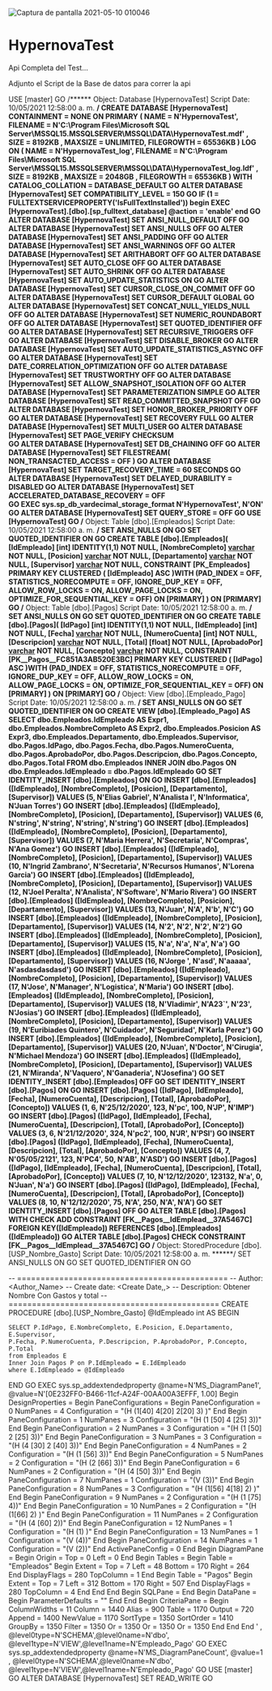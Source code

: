 ![Captura de pantalla 2021-05-10 010046](https://user-images.githubusercontent.com/63027817/117612686-3a9cd980-b12b-11eb-84c7-0b5678ea7a40.png)
# HypernovaTest
Api Completa del Test...

Adjunto el Script de la Base de datos para correr la api

USE [master]
GO
/****** Object:  Database [HypernovaTest]    Script Date: 10/05/2021 12:58:00 a. m. ******/
CREATE DATABASE [HypernovaTest]
 CONTAINMENT = NONE
 ON  PRIMARY 
( NAME = N'HypernovaTest', FILENAME = N'C:\Program Files\Microsoft SQL Server\MSSQL15.MSSQLSERVER\MSSQL\DATA\HypernovaTest.mdf' , SIZE = 8192KB , MAXSIZE = UNLIMITED, FILEGROWTH = 65536KB )
 LOG ON 
( NAME = N'HypernovaTest_log', FILENAME = N'C:\Program Files\Microsoft SQL Server\MSSQL15.MSSQLSERVER\MSSQL\DATA\HypernovaTest_log.ldf' , SIZE = 8192KB , MAXSIZE = 2048GB , FILEGROWTH = 65536KB )
 WITH CATALOG_COLLATION = DATABASE_DEFAULT
GO
ALTER DATABASE [HypernovaTest] SET COMPATIBILITY_LEVEL = 150
GO
IF (1 = FULLTEXTSERVICEPROPERTY('IsFullTextInstalled'))
begin
EXEC [HypernovaTest].[dbo].[sp_fulltext_database] @action = 'enable'
end
GO
ALTER DATABASE [HypernovaTest] SET ANSI_NULL_DEFAULT OFF 
GO
ALTER DATABASE [HypernovaTest] SET ANSI_NULLS OFF 
GO
ALTER DATABASE [HypernovaTest] SET ANSI_PADDING OFF 
GO
ALTER DATABASE [HypernovaTest] SET ANSI_WARNINGS OFF 
GO
ALTER DATABASE [HypernovaTest] SET ARITHABORT OFF 
GO
ALTER DATABASE [HypernovaTest] SET AUTO_CLOSE OFF 
GO
ALTER DATABASE [HypernovaTest] SET AUTO_SHRINK OFF 
GO
ALTER DATABASE [HypernovaTest] SET AUTO_UPDATE_STATISTICS ON 
GO
ALTER DATABASE [HypernovaTest] SET CURSOR_CLOSE_ON_COMMIT OFF 
GO
ALTER DATABASE [HypernovaTest] SET CURSOR_DEFAULT  GLOBAL 
GO
ALTER DATABASE [HypernovaTest] SET CONCAT_NULL_YIELDS_NULL OFF 
GO
ALTER DATABASE [HypernovaTest] SET NUMERIC_ROUNDABORT OFF 
GO
ALTER DATABASE [HypernovaTest] SET QUOTED_IDENTIFIER OFF 
GO
ALTER DATABASE [HypernovaTest] SET RECURSIVE_TRIGGERS OFF 
GO
ALTER DATABASE [HypernovaTest] SET  DISABLE_BROKER 
GO
ALTER DATABASE [HypernovaTest] SET AUTO_UPDATE_STATISTICS_ASYNC OFF 
GO
ALTER DATABASE [HypernovaTest] SET DATE_CORRELATION_OPTIMIZATION OFF 
GO
ALTER DATABASE [HypernovaTest] SET TRUSTWORTHY OFF 
GO
ALTER DATABASE [HypernovaTest] SET ALLOW_SNAPSHOT_ISOLATION OFF 
GO
ALTER DATABASE [HypernovaTest] SET PARAMETERIZATION SIMPLE 
GO
ALTER DATABASE [HypernovaTest] SET READ_COMMITTED_SNAPSHOT OFF 
GO
ALTER DATABASE [HypernovaTest] SET HONOR_BROKER_PRIORITY OFF 
GO
ALTER DATABASE [HypernovaTest] SET RECOVERY FULL 
GO
ALTER DATABASE [HypernovaTest] SET  MULTI_USER 
GO
ALTER DATABASE [HypernovaTest] SET PAGE_VERIFY CHECKSUM  
GO
ALTER DATABASE [HypernovaTest] SET DB_CHAINING OFF 
GO
ALTER DATABASE [HypernovaTest] SET FILESTREAM( NON_TRANSACTED_ACCESS = OFF ) 
GO
ALTER DATABASE [HypernovaTest] SET TARGET_RECOVERY_TIME = 60 SECONDS 
GO
ALTER DATABASE [HypernovaTest] SET DELAYED_DURABILITY = DISABLED 
GO
ALTER DATABASE [HypernovaTest] SET ACCELERATED_DATABASE_RECOVERY = OFF  
GO
EXEC sys.sp_db_vardecimal_storage_format N'HypernovaTest', N'ON'
GO
ALTER DATABASE [HypernovaTest] SET QUERY_STORE = OFF
GO
USE [HypernovaTest]
GO
/****** Object:  Table [dbo].[Empleados]    Script Date: 10/05/2021 12:58:00 a. m. ******/
SET ANSI_NULLS ON
GO
SET QUOTED_IDENTIFIER ON
GO
CREATE TABLE [dbo].[Empleados](
	[IdEmpleado] [int] IDENTITY(1,1) NOT NULL,
	[NombreCompleto] [varchar](50) NOT NULL,
	[Posicion] [varchar](50) NOT NULL,
	[Departamento] [varchar](50) NOT NULL,
	[Supervisor] [varchar](50) NOT NULL,
 CONSTRAINT [PK_Empleados] PRIMARY KEY CLUSTERED 
(
	[IdEmpleado] ASC
)WITH (PAD_INDEX = OFF, STATISTICS_NORECOMPUTE = OFF, IGNORE_DUP_KEY = OFF, ALLOW_ROW_LOCKS = ON, ALLOW_PAGE_LOCKS = ON, OPTIMIZE_FOR_SEQUENTIAL_KEY = OFF) ON [PRIMARY]
) ON [PRIMARY]
GO
/****** Object:  Table [dbo].[Pagos]    Script Date: 10/05/2021 12:58:00 a. m. ******/
SET ANSI_NULLS ON
GO
SET QUOTED_IDENTIFIER ON
GO
CREATE TABLE [dbo].[Pagos](
	[IdPago] [int] IDENTITY(1,1) NOT NULL,
	[IdEmpleado] [int] NOT NULL,
	[Fecha] [varchar](50) NOT NULL,
	[NumeroCuenta] [int] NOT NULL,
	[Descripcion] [varchar](100) NOT NULL,
	[Total] [float] NOT NULL,
	[AprobadoPor] [varchar](50) NOT NULL,
	[Concepto] [varchar](50) NOT NULL,
 CONSTRAINT [PK__Pagos__FC851A3AB520E3BC] PRIMARY KEY CLUSTERED 
(
	[IdPago] ASC
)WITH (PAD_INDEX = OFF, STATISTICS_NORECOMPUTE = OFF, IGNORE_DUP_KEY = OFF, ALLOW_ROW_LOCKS = ON, ALLOW_PAGE_LOCKS = ON, OPTIMIZE_FOR_SEQUENTIAL_KEY = OFF) ON [PRIMARY]
) ON [PRIMARY]
GO
/****** Object:  View [dbo].[Empleado_Pago]    Script Date: 10/05/2021 12:58:00 a. m. ******/
SET ANSI_NULLS ON
GO
SET QUOTED_IDENTIFIER ON
GO
CREATE VIEW [dbo].[Empleado_Pago]
AS
SELECT dbo.Empleados.IdEmpleado AS Expr1, dbo.Empleados.NombreCompleto AS Expr2, dbo.Empleados.Posicion AS Expr3, dbo.Empleados.Departamento, dbo.Empleados.Supervisor, dbo.Pagos.IdPago, dbo.Pagos.Fecha, 
                  dbo.Pagos.NumeroCuenta, dbo.Pagos.AprobadoPor, dbo.Pagos.Descripcion, dbo.Pagos.Concepto, dbo.Pagos.Total
FROM     dbo.Empleados INNER JOIN
                  dbo.Pagos ON dbo.Empleados.IdEmpleado = dbo.Pagos.IdEmpleado
GO
SET IDENTITY_INSERT [dbo].[Empleados] ON 
GO
INSERT [dbo].[Empleados] ([IdEmpleado], [NombreCompleto], [Posicion], [Departamento], [Supervisor]) VALUES (5, N'Elias Gabriel', N'Analista I', N'Informatica', N'Juan Torres')
GO
INSERT [dbo].[Empleados] ([IdEmpleado], [NombreCompleto], [Posicion], [Departamento], [Supervisor]) VALUES (6, N'string', N'string', N'string', N'string')
GO
INSERT [dbo].[Empleados] ([IdEmpleado], [NombreCompleto], [Posicion], [Departamento], [Supervisor]) VALUES (7, N'Maria Herrera', N'Secretaria', N'Compras', N'Ana Gomez')
GO
INSERT [dbo].[Empleados] ([IdEmpleado], [NombreCompleto], [Posicion], [Departamento], [Supervisor]) VALUES (10, N'Ingrid Zambrano', N'Secretaria', N'Recursos Humanos', N'Lorena Garcia')
GO
INSERT [dbo].[Empleados] ([IdEmpleado], [NombreCompleto], [Posicion], [Departamento], [Supervisor]) VALUES (12, N'Joel Peralta', N'Analista', N'Software', N'Mario Rivera')
GO
INSERT [dbo].[Empleados] ([IdEmpleado], [NombreCompleto], [Posicion], [Departamento], [Supervisor]) VALUES (13, N'Juan', N'A', N'b', N'C')
GO
INSERT [dbo].[Empleados] ([IdEmpleado], [NombreCompleto], [Posicion], [Departamento], [Supervisor]) VALUES (14, N'2', N'2', N'2', N'2')
GO
INSERT [dbo].[Empleados] ([IdEmpleado], [NombreCompleto], [Posicion], [Departamento], [Supervisor]) VALUES (15, N'a', N'a', N'a', N'a')
GO
INSERT [dbo].[Empleados] ([IdEmpleado], [NombreCompleto], [Posicion], [Departamento], [Supervisor]) VALUES (16, N'Jorge ', N'asd', N'aaaaa', N'asdasdasdasd')
GO
INSERT [dbo].[Empleados] ([IdEmpleado], [NombreCompleto], [Posicion], [Departamento], [Supervisor]) VALUES (17, N'Jose', N'Manager', N'Logistica', N'Maria')
GO
INSERT [dbo].[Empleados] ([IdEmpleado], [NombreCompleto], [Posicion], [Departamento], [Supervisor]) VALUES (18, N'Vladimir', N'A23`', N'23', N'Josias')
GO
INSERT [dbo].[Empleados] ([IdEmpleado], [NombreCompleto], [Posicion], [Departamento], [Supervisor]) VALUES (19, N'Euribiades Quintero', N'Cuidador', N'Seguridad', N'Karla Perez')
GO
INSERT [dbo].[Empleados] ([IdEmpleado], [NombreCompleto], [Posicion], [Departamento], [Supervisor]) VALUES (20, N'Juan', N'Doctor', N'Cirugia', N'Michael Mendoza')
GO
INSERT [dbo].[Empleados] ([IdEmpleado], [NombreCompleto], [Posicion], [Departamento], [Supervisor]) VALUES (21, N'Miranda', N'Vaquero', N'Ganaderia', N'Josefina')
GO
SET IDENTITY_INSERT [dbo].[Empleados] OFF
GO
SET IDENTITY_INSERT [dbo].[Pagos] ON 
GO
INSERT [dbo].[Pagos] ([IdPago], [IdEmpleado], [Fecha], [NumeroCuenta], [Descripcion], [Total], [AprobadoPor], [Concepto]) VALUES (1, 6, N'25/12/2020', 123, N'pc', 100, N'JP', N'IMP')
GO
INSERT [dbo].[Pagos] ([IdPago], [IdEmpleado], [Fecha], [NumeroCuenta], [Descripcion], [Total], [AprobadoPor], [Concepto]) VALUES (3, 6, N'21/12/2020', 324, N'pc2', 100, N'JR', N'PSI')
GO
INSERT [dbo].[Pagos] ([IdPago], [IdEmpleado], [Fecha], [NumeroCuenta], [Descripcion], [Total], [AprobadoPor], [Concepto]) VALUES (4, 7, N'05/05/2121', 123, N'PC4', 50, N'AB', N'ASD')
GO
INSERT [dbo].[Pagos] ([IdPago], [IdEmpleado], [Fecha], [NumeroCuenta], [Descripcion], [Total], [AprobadoPor], [Concepto]) VALUES (7, 10, N'12/12/2020', 123132, N'a', 0, N'Juan', N'a')
GO
INSERT [dbo].[Pagos] ([IdPago], [IdEmpleado], [Fecha], [NumeroCuenta], [Descripcion], [Total], [AprobadoPor], [Concepto]) VALUES (8, 10, N'12/12/2020', 75, N'A', 250, N'A', N'A')
GO
SET IDENTITY_INSERT [dbo].[Pagos] OFF
GO
ALTER TABLE [dbo].[Pagos]  WITH CHECK ADD  CONSTRAINT [FK__Pagos__IdEmplead__37A5467C] FOREIGN KEY([IdEmpleado])
REFERENCES [dbo].[Empleados] ([IdEmpleado])
GO
ALTER TABLE [dbo].[Pagos] CHECK CONSTRAINT [FK__Pagos__IdEmplead__37A5467C]
GO
/****** Object:  StoredProcedure [dbo].[USP_Nombre_Gasto]    Script Date: 10/05/2021 12:58:00 a. m. ******/
SET ANSI_NULLS ON
GO
SET QUOTED_IDENTIFIER ON
GO

-- =============================================
-- Author:		<Author,,Name>
-- Create date: <Create Date,,>
-- Description:	Obtener Nombre Con Gastos y total
-- =============================================
CREATE PROCEDURE [dbo].[USP_Nombre_Gasto]
@IdEmpleado int
AS
BEGIN

	SELECT P.IdPago, E.NombreCompleto, E.Posicion, E.Departamento, E.Supervisor,
	P.Fecha, P.NumeroCuenta, P.Descripcion, P.AprobadoPor, P.Concepto, P.Total
	from Empleados E 
	Inner Join Pagos P on P.IdEmpleado = E.IdEmpleado
	where E.IdEmpleado = @IdEmpleado
END
GO
EXEC sys.sp_addextendedproperty @name=N'MS_DiagramPane1', @value=N'[0E232FF0-B466-11cf-A24F-00AA00A3EFFF, 1.00]
Begin DesignProperties = 
   Begin PaneConfigurations = 
      Begin PaneConfiguration = 0
         NumPanes = 4
         Configuration = "(H (1[40] 4[20] 2[20] 3) )"
      End
      Begin PaneConfiguration = 1
         NumPanes = 3
         Configuration = "(H (1 [50] 4 [25] 3))"
      End
      Begin PaneConfiguration = 2
         NumPanes = 3
         Configuration = "(H (1 [50] 2 [25] 3))"
      End
      Begin PaneConfiguration = 3
         NumPanes = 3
         Configuration = "(H (4 [30] 2 [40] 3))"
      End
      Begin PaneConfiguration = 4
         NumPanes = 2
         Configuration = "(H (1 [56] 3))"
      End
      Begin PaneConfiguration = 5
         NumPanes = 2
         Configuration = "(H (2 [66] 3))"
      End
      Begin PaneConfiguration = 6
         NumPanes = 2
         Configuration = "(H (4 [50] 3))"
      End
      Begin PaneConfiguration = 7
         NumPanes = 1
         Configuration = "(V (3))"
      End
      Begin PaneConfiguration = 8
         NumPanes = 3
         Configuration = "(H (1[56] 4[18] 2) )"
      End
      Begin PaneConfiguration = 9
         NumPanes = 2
         Configuration = "(H (1 [75] 4))"
      End
      Begin PaneConfiguration = 10
         NumPanes = 2
         Configuration = "(H (1[66] 2) )"
      End
      Begin PaneConfiguration = 11
         NumPanes = 2
         Configuration = "(H (4 [60] 2))"
      End
      Begin PaneConfiguration = 12
         NumPanes = 1
         Configuration = "(H (1) )"
      End
      Begin PaneConfiguration = 13
         NumPanes = 1
         Configuration = "(V (4))"
      End
      Begin PaneConfiguration = 14
         NumPanes = 1
         Configuration = "(V (2))"
      End
      ActivePaneConfig = 0
   End
   Begin DiagramPane = 
      Begin Origin = 
         Top = 0
         Left = 0
      End
      Begin Tables = 
         Begin Table = "Empleados"
            Begin Extent = 
               Top = 7
               Left = 48
               Bottom = 170
               Right = 264
            End
            DisplayFlags = 280
            TopColumn = 1
         End
         Begin Table = "Pagos"
            Begin Extent = 
               Top = 7
               Left = 312
               Bottom = 170
               Right = 507
            End
            DisplayFlags = 280
            TopColumn = 4
         End
      End
   End
   Begin SQLPane = 
   End
   Begin DataPane = 
      Begin ParameterDefaults = ""
      End
   End
   Begin CriteriaPane = 
      Begin ColumnWidths = 11
         Column = 1440
         Alias = 900
         Table = 1170
         Output = 720
         Append = 1400
         NewValue = 1170
         SortType = 1350
         SortOrder = 1410
         GroupBy = 1350
         Filter = 1350
         Or = 1350
         Or = 1350
         Or = 1350
      End
   End
End
' , @level0type=N'SCHEMA',@level0name=N'dbo', @level1type=N'VIEW',@level1name=N'Empleado_Pago'
GO
EXEC sys.sp_addextendedproperty @name=N'MS_DiagramPaneCount', @value=1 , @level0type=N'SCHEMA',@level0name=N'dbo', @level1type=N'VIEW',@level1name=N'Empleado_Pago'
GO
USE [master]
GO
ALTER DATABASE [HypernovaTest] SET  READ_WRITE 
GO
